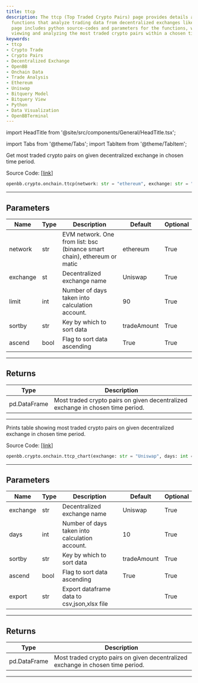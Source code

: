 ```yaml
---
title: ttcp
description: The ttcp (Top Traded Crypto Pairs) page provides details about two backend
  functions that analyze trading data from decentralized exchanges like Uniswap. This
  page includes python source-codes and parameters for the functions, which help in
  viewing and analyzing the most traded crypto pairs within a chosen timeframe.
keywords:
- ttcp
- Crypto Trade
- Crypto Pairs
- Decentralized Exchange
- OpenBB
- Onchain Data
- Trade Analysis
- Ethereum
- Uniswap
- Bitquery Model
- Bitquery View
- Python
- Data Visualization
- OpenBBTerminal
---
```


import HeadTitle from '@site/src/components/General/HeadTitle.tsx';

<HeadTitle title="ttcp - Onchain - Crypto - Reference | OpenBB SDK Docs" />

import Tabs from '@theme/Tabs';
import TabItem from '@theme/TabItem';

<Tabs>
<TabItem value="model" label="Model" default>

Get most traded crypto pairs on given decentralized exchange in chosen time period.

Source Code: [[link](https://github.com/OpenBB-finance/OpenBBTerminal/tree/main/openbb_terminal/cryptocurrency/onchain/bitquery_model.py#L658)]

```python
openbb.crypto.onchain.ttcp(network: str = "ethereum", exchange: str = "Uniswap", limit: int = 90, sortby: str = "tradeAmount", ascend: bool = True)
```

---

## Parameters

| Name | Type | Description | Default | Optional |
| ---- | ---- | ----------- | ------- | -------- |
| network | str | EVM network. One from list: bsc (binance smart chain), ethereum or matic | ethereum | True |
| exchange | st | Decentralized exchange name | Uniswap | True |
| limit | int | Number of days taken into calculation account. | 90 | True |
| sortby | str | Key by which to sort data | tradeAmount | True |
| ascend | bool | Flag to sort data ascending | True | True |


---

## Returns

| Type | Description |
| ---- | ----------- |
| pd.DataFrame | Most traded crypto pairs on given decentralized exchange in chosen time period. |
---

</TabItem>
<TabItem value="view" label="Chart">

Prints table showing most traded crypto pairs on given decentralized exchange in chosen time period.

Source Code: [[link](https://github.com/OpenBB-finance/OpenBBTerminal/tree/main/openbb_terminal/cryptocurrency/onchain/bitquery_view.py#L286)]

```python
openbb.crypto.onchain.ttcp_chart(exchange: str = "Uniswap", days: int = 10, limit: int = 10, sortby: str = "tradeAmount", ascend: bool = True, export: str = "")
```

---

## Parameters

| Name | Type | Description | Default | Optional |
| ---- | ---- | ----------- | ------- | -------- |
| exchange | str | Decentralized exchange name | Uniswap | True |
| days | int | Number of days taken into calculation account. | 10 | True |
| sortby | str | Key by which to sort data | tradeAmount | True |
| ascend | bool | Flag to sort data ascending | True | True |
| export | str | Export dataframe data to csv,json,xlsx file |  | True |


---

## Returns

| Type | Description |
| ---- | ----------- |
| pd.DataFrame | Most traded crypto pairs on given decentralized exchange in chosen time period. |
---

</TabItem>
</Tabs>

